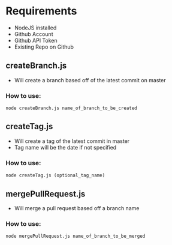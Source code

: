 # Requirements
* NodeJS installed
* Github Account
* Github API Token
* Existing Repo on Github

## createBranch.js 
* Will create a branch based off of the latest commit on master

### How to use:
`node createBranch.js name_of_branch_to_be_created`

## createTag.js
* Will create a tag of the latest commit in master
* Tag name will be the date if not specified

### How to use:
`node createTag.js (optional_tag_name)`

## mergePullRequest.js
* Will merge a pull request based off a branch name

### How to use: 
`node mergePullRequest.js name_of_branch_to_be_merged`